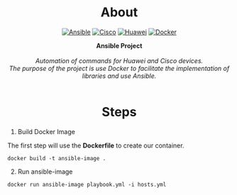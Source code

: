 <h1 align="center">About</h1>

<div align="center">
  
[![Ansible](https://img.shields.io/badge/ansible-%231A1918.svg?style=for-the-badge&logo=ansible&logoColor=white)]()
[![Cisco](https://img.shields.io/badge/cisco-%23049fd9.svg?style=for-the-badge&logo=cisco&logoColor=black)]()
[![Huawei](https://img.shields.io/badge/Huawei-%23FF0000.svg?style=for-the-badge&logo=huawei&logoColor=white)]()
[![Docker](https://img.shields.io/badge/docker-%230db7ed.svg?style=for-the-badge&logo=docker&logoColor=white)]()
  
</div>
<p align="center">
    <b>Ansible Project</b><br><br>
    <i>
        Automation of commands for Huawei and Cisco devices.<br>
        The purpose of the project is  use Docker to facilitate the implementation of libraries and use Ansible.<br>
    </i><br>
</p>

<h1 align="center">Steps</h1>

1. Build Docker Image

The first step will use the **Dockerfile** to create our container.

```
docker build -t ansible-image .
```

2. Run ansible-image

```
docker run ansible-image playbook.yml -i hosts.yml
```

